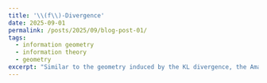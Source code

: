 ```yaml
---
title: '\\(f\\)-Divergence'
date: 2025-09-01
permalink: /posts/2025/09/blog-post-01/
tags:
  - information geometry
  - information theory
  - geometry
excerpt: "Similar to the geometry induced by the KL divergence, the Amari alpha divergence generalizes the geometry."
---
```


